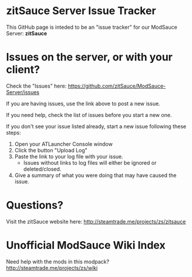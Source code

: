 # zitSauce Server Issue Tracker

This GitHub page is inteded to be an "issue tracker" for our ModSauce Server: **zitSauce**

# Issues on the server, or with your client?

Check the "Issues" here: https://github.com/zitSauce/ModSauce-Server/issues

If you are having issues, use the link above to post a new issue.

If you need help, check the list of issues before you start a new one.

If you don't see your issue listed already, start a new issue following these steps:

1. Open your ATLauncher Console window
2. Click the button "Upload Log"
3. Paste the link to your log file with your issue.
   * Issues without links to log files will either be ignored or deleted/closed.
4. Give a summary of what you were doing that may have caused the issue.

# Questions?

Visit the zitSauce website here: http://steamtrade.me/projects/zs/zitsauce

# Unofficial ModSauce Wiki Index

Need help with the mods in this modpack? http://steamtrade.me/projects/zs/wiki
